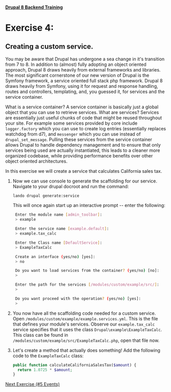 #### [Drupal 8 Backend Training](README.md)

# Exercise 4:

## Creating a custom service.

You may be aware that Drupal has undergone a sea change in it's transition from 7 to 8. In addition to (almost) fully adopting an object oriented approach, Drupal 8 draws heavily from external frameworks and libraries. The most significant cornerstone of our new version of Drupal is the Symfony framework, a service oriented full stack php framework. Drupal 8 draws heavily from Symfony, using it for request and response handling, routes and controllers, templating, and, you guessed it, for services and the service container.

What is a service container? A service container is basically just a global object that you can use to retrieve services. What are services? Services are essentially just useful chunks of code that might be reused throughout your site. For example some services provided by core include `logger.factory` which you can use to create log entries (essentially replaces watchdog from d7), and `messenger` which you can use instead of `drupal_set_message`. Pulling these services from the service container allows Drupal to handle dependency management and to ensure that only services being used are actually instantiated, this leads to a cleaner more organized codebase, while providing performance benefits over other object oriented architectures.

In this exercise we will create a service that calculates California sales tax.

1. Now we can use console to generate the scaffolding for our service. Navigate to your drupal docroot and run the command:

    ```bash
    lando drupal generate:service
    ```

    This will once again start up an interactive prompt -- enter the following:

    ```bash
     Enter the module name [admin_toolbar]:
     > example

     Enter the service name [example.default]:
     > example.tax_calc

     Enter the Class name [DefaultService]:
     > ExampleTaxCalc

     Create an interface (yes/no) [yes]:
     > no

     Do you want to load services from the container? (yes/no) [no]:
     >

     Enter the path for the services [/modules/custom/example/src/]:
     >

     Do you want proceed with the operation? (yes/no) [yes]:
     >
     ```

2. You now have all the scaffolding code needed for a custom service. Open `/modules/custom/example/example.services.yml`. This is the file that defines your module's services. Observe our `example.tax_calc` service specifies that it uses the class `Drupal\example\ExampleTaxCalc`. This class can be found in `/modules/custom/example/src/ExampleTaxCalc.php`, open that file now.

3. Let's create a method that actually does something! Add the following code to the `ExampleTaxCalc` class:

    ```php
    public function calculateCaliforniaSalesTax($amount) {
      return 1.0725 * $amount;
    }
    ```

[Next Exercise (#5 Events)](exercise_05-events.md)

